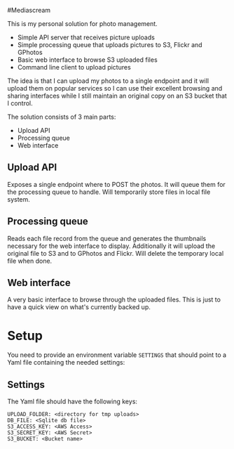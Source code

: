 #Mediascream

This is my personal solution for photo management.

* Simple API server that receives picture uploads
* Simple processing queue that uploads pictures to S3, Flickr and GPhotos
* Basic web interface to browse S3 uploaded files
* Command line client to upload pictures


The idea is that I can upload my photos to a single endpoint and it will
upload them on popular services so I can use their excellent browsing and 
sharing interfaces while I still maintain an original copy on an S3 bucket 
that I control.

The solution consists of 3 main parts:
 * Upload API
 * Processing queue
 * Web interface
 
 
## Upload API
Exposes a single endpoint where to POST the photos. It will queue them for the
processing queue to handle. 
Will temporarily store files in local file system.

## Processing queue
Reads each file record from the queue and generates the thumbnails necessary
for the web interface to display.
Additionally it will upload the original file to S3 and to GPhotos and Flickr.
Will delete the temporary local file when done.

## Web interface
A very basic interface to browse through the uploaded files. This is just to
have a quick view on what's currently backed up.


# Setup

You need to provide an environment variable `SETTINGS` that should point to
a Yaml file containing the needed settings:

## Settings

The Yaml file should have the following keys:

```
UPLOAD_FOLDER: <directory for tmp uploads>
DB_FILE: <Sqlite db file>
S3_ACCESS_KEY: <AWS Access>
S3_SECRET_KEY: <AWS Secret>
S3_BUCKET: <Bucket name>

```